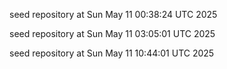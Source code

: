 
seed repository at Sun May 11 00:38:24 UTC 2025

seed repository at Sun May 11 03:05:01 UTC 2025

seed repository at Sun May 11 10:44:01 UTC 2025
